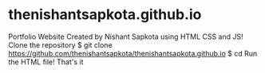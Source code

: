 # thenishantsapkota.github.io
Portfolio Website
Created by Nishant Sapkota using HTML CSS and JS!
Clone the repository
$ git clone https://github.com/thenishantsapkota/thenishantsapkota.github.io
$ cd
Run the HTML file!
That's it
